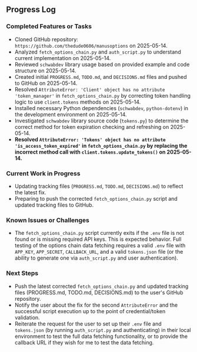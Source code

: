 ## Progress Log

### Completed Features or Tasks

*   Cloned GitHub repository: `https://github.com/thedude0606/manusoptions` on 2025-05-14.
*   Analyzed `fetch_options_chain.py` and `auth_script.py` to understand current implementation on 2025-05-14.
*   Reviewed `schwabdev` library usage based on provided example and code structure on 2025-05-14.
*   Created initial `PROGRESS.md`, `TODO.md`, and `DECISIONS.md` files and pushed to GitHub on 2025-05-14.
*   Resolved `AttributeError: 'Client' object has no attribute 'token_manager'` in `fetch_options_chain.py` by correcting token handling logic to use `client.tokens` methods on 2025-05-14.
*   Installed necessary Python dependencies (`schwabdev`, `python-dotenv`) in the development environment on 2025-05-14.
*   Investigated `schwabdev` library source code (`tokens.py`) to determine the correct method for token expiration checking and refreshing on 2025-05-14.
*   **Resolved `AttributeError: 'Tokens' object has no attribute 'is_access_token_expired'` in `fetch_options_chain.py` by replacing the incorrect method call with `client.tokens.update_tokens()` on 2025-05-14.**

### Current Work in Progress

*   Updating tracking files (`PROGRESS.md`, `TODO.md`, `DECISIONS.md`) to reflect the latest fix.
*   Preparing to push the corrected `fetch_options_chain.py` script and updated tracking files to GitHub.

### Known Issues or Challenges

*   The `fetch_options_chain.py` script currently exits if the `.env` file is not found or is missing required API keys. This is expected behavior. Full testing of the options chain data fetching requires a valid `.env` file with `APP_KEY`, `APP_SECRET`, `CALLBACK_URL`, and a valid `tokens.json` file (or the ability to generate one via `auth_script.py` and user authentication).

### Next Steps

*   Push the latest corrected `fetch_options_chain.py` and updated tracking files (PROGRESS.md, TODO.md, DECISIONS.md) to the user's GitHub repository.
*   Notify the user about the fix for the second `AttributeError` and the successful script execution up to the point of credential/token validation.
*   Reiterate the request for the user to set up their `.env` file and `tokens.json` (by running `auth_script.py` and authenticating) in their local environment to test the full data fetching functionality, or to provide the callback URL if they wish for me to test the data fetching.
